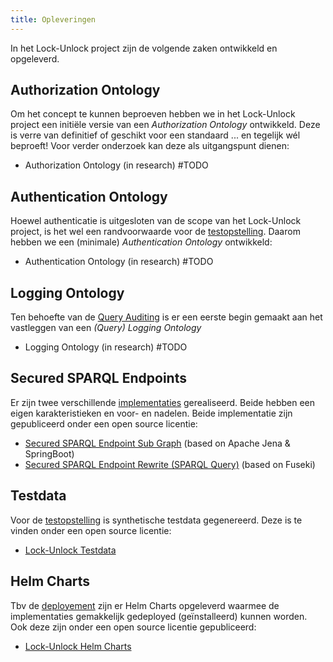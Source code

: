 ```yaml
---
title: Opleveringen
---
```

In het Lock-Unlock project zijn de volgende zaken ontwikkeld en opgeleverd.

## Authorization Ontology

Om het concept te kunnen beproeven hebben we in het Lock-Unlock project een initiële versie van een
_Authorization Ontology_ ontwikkeld. Deze is verre van definitief of geschikt voor een standaard ...
en tegelijk wél beproeft! Voor verder onderzoek kan deze als uitgangspunt dienen:

- Authorization Ontology (in research) #TODO

## Authentication Ontology

Hoewel authenticatie is uitgesloten van de scope van het Lock-Unlock project, is het wel een
randvoorwaarde voor de [testopstelling](../afscherming/autorisatie.md#subject). Daarom hebben we een
(minimale) _Authentication Ontology_ ontwikkeld:

- Authentication Ontology (in research) #TODO

## Logging Ontology

Ten behoefte van de [Query Auditing](../afscherming/oplossingsrichtingen.md#query-auditing) is er
een eerste begin gemaakt aan het vastleggen van een _(Query) Logging Ontology_

- Logging Ontology (in research) #TODO

## Secured SPARQL Endpoints

Er zijn twee verschillende [implementaties](../autorisatie-als-linkeddata/implementaties/index.md)
gerealiseerd. Beide hebben een eigen karakteristieken en voor- en nadelen. Beide implementatie zijn
gepubliceerd onder een open source licentie:

- [Secured SPARQL Endpoint Sub
  Graph](https://github.com/kadaster-labs/secured-sparql-endpoint-subgraph) (based on Apache Jena &
  SpringBoot)
- [Secured SPARQL Endpoint Rewrite (SPARQL
  Query)](https://github.com/kadaster-labs/secured-sparql-endpoint-rewrite) (based on Fuseki)

## Testdata

Voor de [testopstelling](../federatieve-bevraging/testopstelling.md) is synthetische testdata
gegenereerd. Deze is te vinden onder een open source licentie:

- [Lock-Unlock Testdata](https://github.com/kadaster-labs/lock-unlock-testdata)

## Helm Charts

Tbv de [deployement](../federatieve-bevraging/testopstelling.md#deployment) zijn er Helm Charts
opgeleverd waarmee de implementaties gemakkelijk gedeployed (geïnstalleerd) kunnen worden. Ook deze
zijn onder een open source licentie gepubliceerd:

- [Lock-Unlock Helm Charts](https://github.com/kadaster-labs/lock-unlock-helm-charts)
